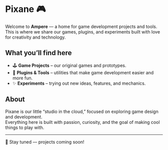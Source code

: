 # Pixane 🎮

Welcome to **Ampere** — a home for game development projects and tools.  
This is where we share our games, plugins, and experiments built with love for creativity and technology.  

## What you’ll find here
- 🕹️ **Game Projects** – our original games and prototypes.  
- 🔌 **Plugins & Tools** – utilities that make game development easier and more fun.  
- ✨ **Experiments** – trying out new ideas, features, and mechanics.  

## About
Pixane is our little “studio in the cloud,” focused on exploring game design and development.  
Everything here is built with passion, curiosity, and the goal of making cool things to play with.  

---
🚀 Stay tuned — projects coming soon!
